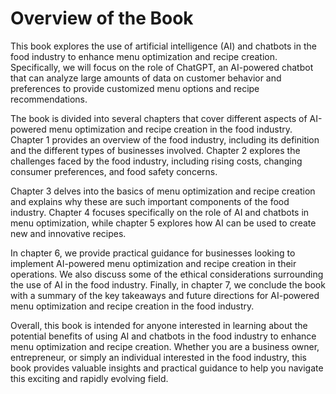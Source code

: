 Overview of the Book
==================================

This book explores the use of artificial intelligence (AI) and chatbots in the food industry to enhance menu optimization and recipe creation. Specifically, we will focus on the role of ChatGPT, an AI-powered chatbot that can analyze large amounts of data on customer behavior and preferences to provide customized menu options and recipe recommendations.

The book is divided into several chapters that cover different aspects of AI-powered menu optimization and recipe creation in the food industry. Chapter 1 provides an overview of the food industry, including its definition and the different types of businesses involved. Chapter 2 explores the challenges faced by the food industry, including rising costs, changing consumer preferences, and food safety concerns.

Chapter 3 delves into the basics of menu optimization and recipe creation and explains why these are such important components of the food industry. Chapter 4 focuses specifically on the role of AI and chatbots in menu optimization, while chapter 5 explores how AI can be used to create new and innovative recipes.

In chapter 6, we provide practical guidance for businesses looking to implement AI-powered menu optimization and recipe creation in their operations. We also discuss some of the ethical considerations surrounding the use of AI in the food industry. Finally, in chapter 7, we conclude the book with a summary of the key takeaways and future directions for AI-powered menu optimization and recipe creation in the food industry.

Overall, this book is intended for anyone interested in learning about the potential benefits of using AI and chatbots in the food industry to enhance menu optimization and recipe creation. Whether you are a business owner, entrepreneur, or simply an individual interested in the food industry, this book provides valuable insights and practical guidance to help you navigate this exciting and rapidly evolving field.
